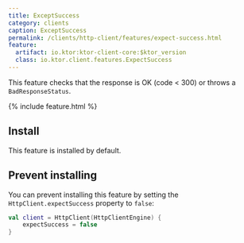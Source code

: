 ```yaml
---
title: ExceptSuccess
category: clients
caption: ExceptSuccess 
permalink: /clients/http-client/features/expect-success.html
feature:
  artifact: io.ktor:ktor-client-core:$ktor_version
  class: io.ktor.client.features.ExpectSuccess
---
```


This feature checks that the response is OK (code < 300) or throws a `BadResponseStatus`. 

{% include feature.html %}

## Install

This feature is installed by default.

## Prevent installing

You can prevent installing this feature by setting the `HttpClient.expectSuccess` property to `false`:

```kotlin
val client = HttpClient(HttpClientEngine) {
    expectSuccess = false
}
```
